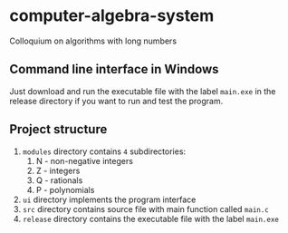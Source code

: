# computer-algebra-system
Colloquium on algorithms with long numbers

## Command line interface in Windows
Just download and run the executable file with the label `main.exe` in the release directory if you want to run and test the program.

## Project structure
1. `modules` directory contains `4` subdirectories:
    1. N - non-negative integers
    2. Z - integers
    3. Q - rationals
    4. P - polynomials
2. `ui` directory implements the program interface
3. `src` directory contains source file with main function called `main.c`
4. `release` directory contains the executable file with the label `main.exe`
